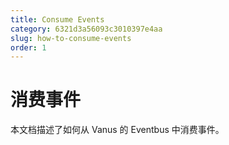 ```yaml
---
title: Consume Events
category: 6321d3a56093c3010397e4aa
slug: how-to-consume-events
order: 1
---
```


# 消费事件

本文档描述了如何从 Vanus 的 Eventbus 中消费事件。